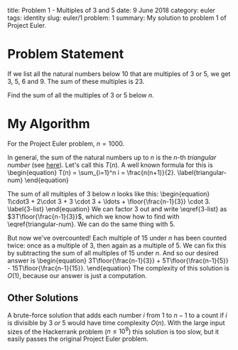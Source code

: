 title: Problem 1 - Multiples of 3 and 5
date: 9 June 2018
category: euler
tags: identity
slug: euler/1
problem: 1
summary: My solution to problem 1 of Project Euler.

# Problem Statement

If we list all the natural numbers below 10 that are multiples of 3 or 5, we get 3, 5, 6 and 9.
The sum of these multiples is 23.

Find the sum of all the multiples of 3 or 5 below $n$.

# My Algorithm

For the Project Euler problem, $n = 1000$.

In general, the sum of the natural numbers up to $n$ is the $n$-th *triangular number* (see [here](https://en.wikipedia.org/wiki/Triangular_number)).
Let's call this $T(n)$.
A well known formula for this is
\begin{equation}
	T(n) = \sum_{i=1}^n i = \frac{n(n+1)}{2}.
	\label{triangular-num}
\end{equation}

The sum of all multiples of 3 below $n$ looks like this:
\begin{equation}
	1\cdot3 + 2\cdot 3 + 3 \cdot 3 + \ldots + \floor{\frac{n-1}{3}} \cdot 3.
	\label{3-list}
\end{equation}
We can factor 3 out and write \eqref{3-list} as $3T\floor{\frac{n-1}{3}}$, which we know how to find with \eqref{triangular-num}.
We can do the same thing with 5.

But now we've overcounted!
Each multiple of 15 under $n$ has been counted twice: once as a multiple of 3, then again as a multiple of 5.
We can fix this by subtracting the sum of all multiples of 15 under $n$.
And so our desired answer is
\begin{equation}
	3T\floor{\frac{n-1}{3}} + 5T\floor{\frac{n-1}{5}} - 15T\floor{\frac{n-1}{15}}.
\end{equation}
The complexity of this solution is $O(1)$, because our answer is just a computation.

## Other Solutions

A brute-force solution that adds each number $i$ from 1 to $n-1$ to a count if $i$ is divisible by 3 *or* 5 would have time complexity $O(n)$.
With the large input sizes of the Hackerrank problem ($n \le 10^9$) this solution is too slow, but it easily passes the original Project Euler problem.